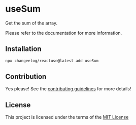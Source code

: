 # useSum

Get the sum of the array.

Please refer to the documentation for more information.

## Installation

```bash
npx changeelog/reactuse@latest add useSum
```

## Contribution

Yes please! See the [contributing guidelines](/CONTRIBUTING.md) for more details!

## License

This project is licensed under the terms of the [MIT License](/LICENSE)
